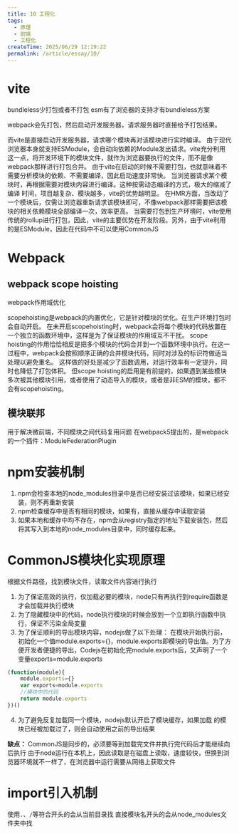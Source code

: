 ```yaml
---
title: 10 工程化
tags:
  - 原理
  - 前端
  - 工程化
createTime: 2025/06/29 12:19:22
permalink: /article/essay/10/
---
```

# vite
bundleless少打包或者不打包
esm有了浏览器的支持才有bundleless方案

webpack会先打包，然后启动开发服务器，请求服务器时直接给予打包结果。

而vite是直接启动开发服务器，请求哪个模块再对该模块进行实时编译。
由于现代浏览器本身就支持ESModule，会自动向依赖的Module发出请求。vite充分利用这一点，将开发环境下的模块文件，就作为浏览器要执行的文件，而不是像webpack那样进行打包合并。
由于vite在启动的时候不需要打包，也就意味着不需要分析模块的依赖、不需要编译，因此启动速度非常快。
当浏览器请求某个模块时，再根据需要对模块内容进行编译。这种按需动态编译的方式，极大的缩减了编译
时间，项目越复杂、模块越多，vite的优势越明显。
在HMR方面，当改动了一个模块后，仅需让浏览器重新请求该模块即可，不像webpack那样需要把该模块的相关依赖模块全部编译一次，效率更高。
当需要打包到生产环境时，vite使用传统的rollup进行打包，因此，vite的主要优势在开发阶段。另外，由于vite利用的是ESModule，因此在代码中不可以使用CommonJS

# Webpack

## webpack scope hoisting
webpack作用域优化

scopehoisting是webpack的内置优化，它是针对模块的优化。在生产环境打包时会自动开启。
在未开启scopehoisting时，webpack会将每个模块的代码放置在一个独立的函数环境中，这样是为了保证模块的作用域互不干扰。
scope hoisting的作用恰恰相反是把多个模块的代码合并到一个函数环境中执行。在这一过程中，webpack会按照顺序正确的合并模块代码，同时对涉及的标识符做适当处理以避免重名。
这样做的好处是减少了函数调用，对运行效率有一定提升，同时也降低了打包体积。
但scope hoisting的启用是有前提的，如果遇到某些模块多次被其他模块引用，或者使用了动态导入的模块，或者是非ESM的模块，都不会有scopehoisting。

## 模块联邦
用于解决微前端，不同模块之间代码复用问题
在webpack5提出的，是webpack的一个插件：ModuleFederationPlugin

# npm安装机制
1. npm会检查本地的node_modules目录中是否已经安装过该模块，如果已经安装，则不再重新安装
2. npm检查缓存中是否有相同的模块，如果有，直接从缓存中读取安装
3. 如果本地和缓存中均不存在，npm会从registry指定的地址下载安装包，然后将其写入到本地的node_modules目录中，同时缓存起来。

# CommonJS模块化实现原理
根据文件路径，找到模块文件，读取文件内容进行执行
1. 为了保证高效的执行，仅加载必要的模块，node只有再执行到require函数是才会加载并执行模块
2. 为了隐藏模块中的代码，node执行模块的时候会放到一个立即执行函数中执行，保证不污染全局变量
3. 为了保证顺利的导出模块内容，nodejs做了以下处理：
在模块开始执行前，初始化一个值module.exports={}，module.exports即模块的导出值。为了方便开发者便捷的导出，Codejs在初始化完module.exports后，又声明了一个变量exports=module.exports
```js
(function(module){
	module.exports={}
	var exports=module.exports
	//模块中的代码
	return module.exports
})()
```
4. 为了避免反复加载同一个模块，nodejs默认开启了模块缓存，如果加载
的模块已经被加载过了，则会自动使用之前的导出结果

**缺点：**
CommonJS是同步的，必须要等到加载完文件并执行完代码后才能继续向后执行
由于node运行在本机上，因此读取是在磁盘上读取，速度较快，但换到浏览器环境就不一样了，在浏览器中运行需要从网络上获取文件

# import引入机制
使用`.`、`/`等符合开头的会从当前目录找
直接模块名开头的会从node_modules文件夹中找
